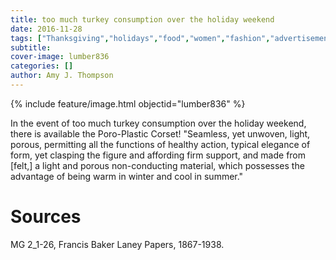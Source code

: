 ```yaml
---
title: too much turkey consumption over the holiday weekend
date: 2016-11-28
tags: ["Thanksgiving","holidays","food","women","fashion","advertisements"]
subtitle: 
cover-image: lumber836
categories: []
author: Amy J. Thompson
---
```


{% include feature/image.html objectid="lumber836" %}

In the event of too much turkey consumption over the holiday weekend, there is available the Poro-Plastic Corset! "Seamless, yet unwoven, light, porous, permitting all the functions of healthy action, typical elegance of form, yet clasping the figure and affording firm support, and made from [felt,] a light and porous non-conducting material, which possesses the advantage of being warm in winter and cool in summer."

# Sources

MG 2_1-26, Francis Baker Laney Papers, 1867-1938.